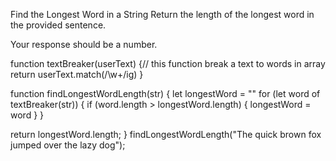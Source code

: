 Find the Longest Word in a String
Return the length of the longest word in the provided sentence.

Your response should be a number.

function textBreaker(userText) {// this function break a text to words in array
   return userText.match(/\w+/ig)
}

function findLongestWordLength(str) {
  let longestWord = ""
  for (let word of textBreaker(str)) {
    if (word.length > longestWord.length) {
      longestWord = word
    }
  }

  return longestWord.length;
}
findLongestWordLength("The quick brown fox jumped over the lazy dog");